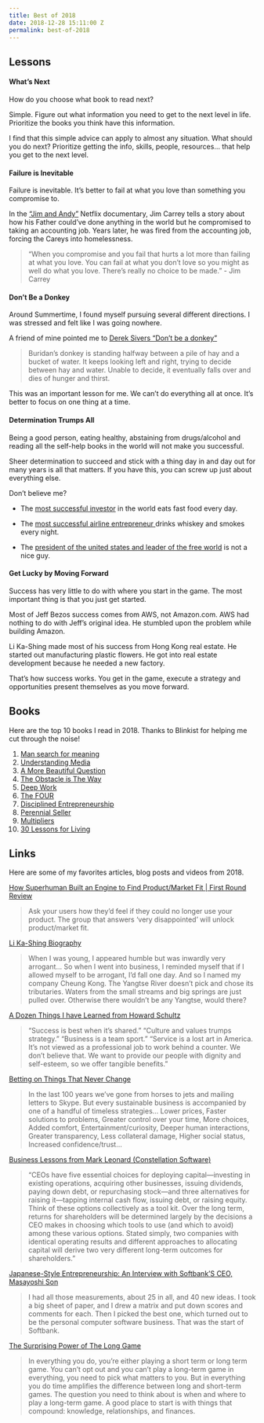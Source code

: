 ```yaml
---
title: Best of 2018
date: 2018-12-28 15:11:00 Z
permalink: best-of-2018
---
```


## Lessons

#### What’s Next

How do you choose what book to read next?

Simple. Figure out what information you need to get to the next level in life. Prioritize the books you think have this information.

I find that this simple advice can apply to almost any situation. What should you do next? Prioritize getting the info, skills, people, resources… that help you get to the next level.

#### Failure is Inevitable

Failure is inevitable. It’s better to fail at what you love than something you compromise to.

In the [“Jim and Andy”](https://www.netflix.com/title/80209608) Netflix documentary, Jim Carrey tells a story about how his Father could’ve done anything in the world but he compromised to taking an accounting job. Years later, he was fired from the accounting job, forcing the Careys into homelessness.

> “When you compromise and you fail that hurts a lot more than failing at what you love. You can fail at what you don’t love so you might as well do what you love. There’s really no choice to be made.” - Jim Carrey

#### Don’t Be a Donkey

Around Summertime, I found myself pursuing several different directions. I was stressed and felt like I was going nowhere.

A friend of mine pointed me to [Derek Sivers “Don’t be a donkey”](https://sivers.org/donkey)

> Buridan’s donkey is standing halfway between a pile of hay and a bucket of water. It keeps looking left and right, trying to decide between hay and water. Unable to decide, it eventually falls over and dies of hunger and thirst.

This was an important lesson for me. We can’t do everything all at once. It’s better to focus on one thing at a time.

#### Determination Trumps All

Being a good person, eating healthy, abstaining from drugs/alcohol and reading all the self-help books in the world will not make you successful.

Sheer determination to succeed and stick with a thing day in and day out for many years is all that matters. If you have this, you can screw up just about everything else.

Don’t believe me?

* The [most successful investor](https://www.thestreet.com/story/14289574/1/warren-buffett-s-junk-food-diet-has-gotten-him-to-87-should-you-follow-it.html) in the world eats fast food every day.

* The [most successful airline entrepreneur ](http://fortune.com/2013/01/14/southwests-herb-kelleher-still-crazy-after-all-these-years/)drinks whiskey and smokes every night.

* The [president of the united states and leader of the free world](https://www.nytimes.com/interactive/2016/01/28/upshot/donald-trump-twitter-insults.html) is not a nice guy.

#### Get Lucky by Moving Forward

Success has very little to do with where you start in the game. The most important thing is that you just get started.

Most of Jeff Bezos success comes from AWS, not Amazon.com. AWS had nothing to do with Jeff’s original idea. He stumbled upon the problem while building Amazon.

Li Ka-Shing made most of his success from Hong Kong real estate. He started out manufacturing plastic flowers. He got into real estate development because he needed a new factory.

That’s how success works. You get in the game, execute a strategy and opportunities present themselves as you move forward.

## Books
Here are the top 10 books I read in 2018. Thanks to Blinkist for helping me cut through the noise!

1. [Man search for meaning](https://amzn.to/2SqIftF)
2. [Understanding Media](https://amzn.to/2VjPgOI)
3. [A More Beautiful Question](https://amzn.to/2Sp5rZi) 
4. [The Obstacle is The Way ](https://amzn.to/2Rt0zoG)
5. [Deep Work](https://amzn.to/2Rt0LEq)
6. [The FOUR](https://amzn.to/2Rt16qG)
7. [Disciplined Entrepreneurship ](https://amzn.to/2ViD9By)
8. [Perennial Seller](https://amzn.to/2SnmjQd) 
9. [Multipliers](https://amzn.to/2SsJ5X5)
10. [30 Lessons for Living](https://amzn.to/2ViUN8n) 


## Links
Here are some of my favorites articles, blog posts and videos from 2018. 

[How Superhuman Built an Engine to Find Product/Market Fit | First Round Review](https://firstround.com/review/how-superhuman-built-an-engine-to-find-product-market-fit/) 
> Ask your users how they’d feel if they could no longer use your product. The group that answers ‘very disappointed’ will unlock product/market fit.


[Li Ka-Shing Biography](https://www.youtube.com/watch?v=DVJjp_TJd2o)
> When I was young, I appeared humble but was inwardly very arrogant… So when I went into business, I reminded myself that if I allowed myself to be arrogant, I’d fall one day. And so I named my company Cheung Kong. The Yangtse River doesn’t pick and chose its tributaries. Waters from the small streams and big springs are just pulled over. Otherwise there wouldn’t be any Yangtse, would there?


[A Dozen Things I have Learned from Howard Schultz](https://25iq.com/2014/05/04/a-dozen-things-i-have-learned-from-howard-schultz/) 
> “Success is best when it’s shared.”  “Culture and values trumps strategy.” “Business is a team sport.” “Service is a lost art in America.  It’s not viewed as a professional job to work behind a counter. We don’t believe that. We want to provide our people with dignity and self-esteem, so we offer tangible benefits.”


[Betting on Things That Never Change](https://www.collaborativefund.com/blog/betting-on-things-that-never-change/) 
> In the last 100 years we’ve gone from horses to jets and mailing letters to Skype. But every sustainable business is accompanied by one of a handful of timeless strategies… Lower prices, Faster solutions to problems, Greater control over your time, More choices, Added comfort, Entertainment/curiosity, Deeper human interactions, Greater transparency, Less collateral damage, Higher social status, Increased confidence/trust…


[Business Lessons from Mark Leonard (Constellation Software)](https://25iq.com/2018/04/07/business-lessons-from-mark-leonard-constellation-software/)
> “CEOs have five essential choices for deploying capital—investing in existing operations, acquiring other businesses, issuing dividends, paying down debt, or repurchasing stock—and three alternatives for raising it—tapping internal cash flow, issuing debt, or raising equity. Think of these options collectively as a tool kit. Over the long term, returns for shareholders will be determined largely by the decisions a CEO makes in choosing which tools to use (and which to avoid) among these various options. Stated simply, two companies with identical operating results and different approaches to allocating capital will derive two very different long-term outcomes for shareholders.”


[Japanese-Style Entrepreneurship: An Interview with Softbank’S CEO, Masayoshi Son](https://hbr.org/1992/01/japanese-style-entrepreneurship-an-interview-with-softbanks-ceo-masayoshi-son)
>  I had all those measurements, about 25 in all, and 40 new ideas. I took a big sheet of paper, and I drew a matrix and put down scores and comments for each. Then I picked the best one, which turned out to be the personal computer software business. That was the start of Softbank.


[The Surprising Power of The Long Game](https://fs.blog/2018/10/long-game/)
> In everything you do, you’re either playing a short term or long term game. You can’t opt out and you can’t play a long-term game in everything, you need to pick what matters to you. But in everything you do time amplifies the difference between long and short-term games. The question you need to think about is when and where to play a long-term game. A good place to start is with things that compound: knowledge, relationships, and finances.